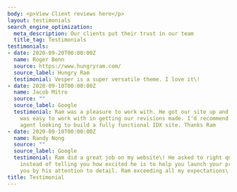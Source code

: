 ```yaml
---
body: <p>View Client reviews here</p>
layout: testimonials
search_engine_optimization:
  meta_description: Our clients put their trust in our team
  title_tag: Testimonials
testimonials:
- date: 2020-09-20T00:00:00Z
  name: Roger Benn
  source: https://www.hungryram.com/
  source_label: Hungry Ram
  testimonial: Vesper is a super versatile theme. I love it\!
- date: 2020-09-10T00:00:00Z
  name: Jacob Mitro
  source: ""
  source_label: Google
  testimonial: Ram was a pleasure to work with. He got our site up and running and
    was easy to work with in getting our revisions made. I'd recommend him to any
    agent looking to build a fully functional IDX site. Thanks Ram
- date: 2020-09-10T00:00:00Z
  name: Randy Nong
  source: ""
  source_label: Google
  testimonial: Ram did a great job on my website\! He asked to right questions and
    instead of telling you how excited he is to help you launch your project, he shows
    you by his attention to detail. Ram exceeding all my expectations\!
title: Testimonial
---
```


